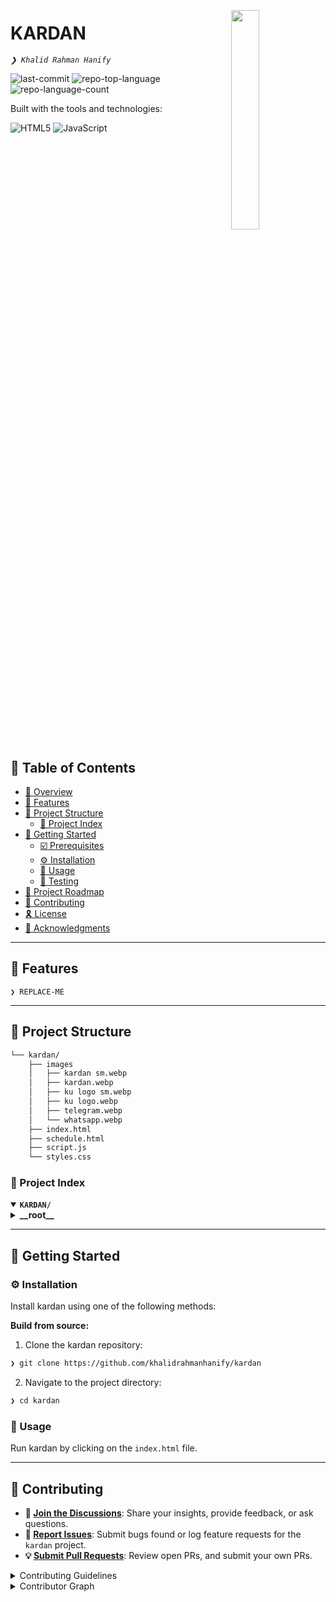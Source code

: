<div align="left" style="position: relative;">
<img src="https://img.icons8.com/?size=512&id=55494&format=png" align="right" width="30%" style="margin: -20px 0 0 20px;">
<h1>KARDAN</h1>
<p align="left">
	<em><code>❯ Khalid Rahman Hanify</code></em>
</p>
<p align="left">
	<img src="https://img.shields.io/github/last-commit/khalidrahmanhanify/kardan?style=flat&logo=git&logoColor=white&color=0080ff" alt="last-commit">
	<img src="https://img.shields.io/github/languages/top/khalidrahmanhanify/kardan?style=flat&color=0080ff" alt="repo-top-language">
	<img src="https://img.shields.io/github/languages/count/khalidrahmanhanify/kardan?style=flat&color=0080ff" alt="repo-language-count">
</p>
<p align="left">Built with the tools and technologies:</p>
<p align="left">
	<img src="https://img.shields.io/badge/HTML5-E34F26.svg?style=flat&logo=HTML5&logoColor=white" alt="HTML5">
	<img src="https://img.shields.io/badge/JavaScript-F7DF1E.svg?style=flat&logo=JavaScript&logoColor=black" alt="JavaScript">
</p>
</div>
<br clear="right">

## 🔗 Table of Contents

- [📍 Overview](#-overview)
- [👾 Features](#-features)
- [📁 Project Structure](#-project-structure)
  - [📂 Project Index](#-project-index)
- [🚀 Getting Started](#-getting-started)
  - [☑️ Prerequisites](#-prerequisites)
  - [⚙️ Installation](#-installation)
  - [🤖 Usage](#🤖-usage)
  - [🧪 Testing](#🧪-testing)
- [📌 Project Roadmap](#-project-roadmap)
- [🔰 Contributing](#-contributing)
- [🎗 License](#-license)
- [🙌 Acknowledgments](#-acknowledgments)


---

## 👾 Features

<code>❯ REPLACE-ME</code>

---

## 📁 Project Structure

```sh
└── kardan/
    ├── images
    │   ├── kardan sm.webp
    │   ├── kardan.webp
    │   ├── ku logo sm.webp
    │   ├── ku logo.webp
    │   ├── telegram.webp
    │   └── whatsapp.webp
    ├── index.html
    ├── schedule.html
    ├── script.js
    └── styles.css
```


### 📂 Project Index
<details open>
	<summary><b><code>KARDAN/</code></b></summary>
	<details> <!-- __root__ Submodule -->
		<summary><b>__root__</b></summary>
		<blockquote>
			<table>
			<tr>
				<td><b><a href='https://github.com/khalidrahmanhanify/kardan/blob/master/script.js'>script.js</a></b></td>
				<td><code>❯ REPLACE-ME</code></td>
			</tr>
			<tr>
				<td><b><a href='https://github.com/khalidrahmanhanify/kardan/blob/master/index.html'>index.html</a></b></td>
				<td><code>❯ REPLACE-ME</code></td>
			</tr>
			<tr>
				<td><b><a href='https://github.com/khalidrahmanhanify/kardan/blob/master/schedule.html'>schedule.html</a></b></td>
				<td><code>❯ REPLACE-ME</code></td>
			</tr>
			<tr>
				<td><b><a href='https://github.com/khalidrahmanhanify/kardan/blob/master/styles.css'>styles.css</a></b></td>
				<td><code>❯ REPLACE-ME</code></td>
			</tr>
			</table>
		</blockquote>
	</details>
</details>

---
## 🚀 Getting Started

### ⚙️ Installation

Install kardan using one of the following methods:

**Build from source:**

1. Clone the kardan repository:
```sh
❯ git clone https://github.com/khalidrahmanhanify/kardan
```

2. Navigate to the project directory:
```sh
❯ cd kardan
```


### 🤖 Usage
Run kardan by clicking on the `index.html` file.

---

## 🔰 Contributing

- **💬 [Join the Discussions](https://github.com/khalidrahmanhanify/kardan/discussions)**: Share your insights, provide feedback, or ask questions.
- **🐛 [Report Issues](https://github.com/khalidrahmanhanify/kardan/issues)**: Submit bugs found or log feature requests for the `kardan` project.
- **💡 [Submit Pull Requests](https://github.com/khalidrahmanhanify/kardan/blob/main/CONTRIBUTING.md)**: Review open PRs, and submit your own PRs.

<details closed>
<summary>Contributing Guidelines</summary>

1. **Fork the Repository**: Start by forking the project repository to your github account.
2. **Clone Locally**: Clone the forked repository to your local machine using a git client.
   ```sh
   git clone https://github.com/khalidrahmanhanify/kardan
   ```
3. **Create a New Branch**: Always work on a new branch, giving it a descriptive name.
   ```sh
   git checkout -b new-feature-x
   ```
4. **Make Your Changes**: Develop and test your changes locally.
5. **Commit Your Changes**: Commit with a clear message describing your updates.
   ```sh
   git commit -m 'Implemented new feature x.'
   ```
6. **Push to github**: Push the changes to your forked repository.
   ```sh
   git push origin new-feature-x
   ```
7. **Submit a Pull Request**: Create a PR against the original project repository. Clearly describe the changes and their motivations.
8. **Review**: Once your PR is reviewed and approved, it will be merged into the main branch. Congratulations on your contribution!
</details>

<details closed>
<summary>Contributor Graph</summary>
<br>
<p align="left">
   <a href="https://github.com{/khalidrahmanhanify/kardan/}graphs/contributors">
      <img src="https://contrib.rocks/image?repo=khalidrahmanhanify/kardan">
   </a>
</p>
</details>
